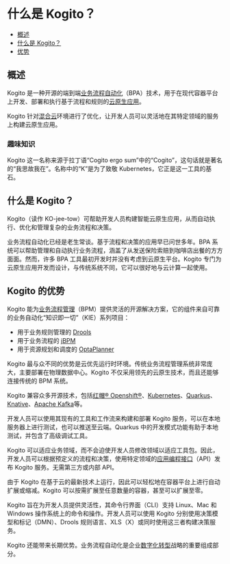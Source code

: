 # 什么是 Kogito？
*   [概述](#概述)
*   [什么是 Kogito？](#什么是-kogito？)
*   [优势](#优势)


概述
--

Kogito 是一种开源的端到端[业务流程自动化](https://www.redhat.com/zh/topics/automation/what-is-business-process-automation)（BPA）技术，用于在现代容器平台上开发、部署和执行基于流程和规则的[云原生应用](https://www.redhat.com/zh/topics/cloud-native-apps)。

Kogito 针对[混合云](https://www.redhat.com/zh/topics/cloud)环境进行了优化，让开发人员可以灵活地在其特定领域的服务上构建云原生应用。

### 趣味知识

Kogito 这一名称来源于拉丁语“Cogito ergo sum”中的“Cogito”，这句话就是著名的“我思故我在”。名称中的“K”是为了致敬 Kubernetes，它正是这一工具的基石。

什么是 Kogito？
-----------

Kogito（读作 KO-jee-tow）可帮助开发人员构建智能云原生应用，从而自动执行、优化和管理复杂的业务流程和决策。 

业务流程自动化已经是老生常谈。基于流程和决策的应用早已问世多年。BPA 系统可以帮助管理和自动执行业务流程，涵盖了从发送保险索赔到咖啡店出餐的方方面面。然而，许多 BPA 工具最初开发时并没有考虑到云原生平台。Kogito 专门为云原生应用开发而设计，与传统系统不同，它可以很好地与云计算一起使用。

Kogito 的优势
----------

Kogito 能为[业务流程管理](https://www.redhat.com/zh/topics/automation/what-is-business-process-management)（BPM）提供灵活的开源解决方案，它的组件来自可靠的业务自动化“知识即一切”（KIE）系列项目：

*   用于业务规则管理的 [Drools](https://drools.org/)
*   用于业务流程的 [jBPM](https://jbpm.org/)
*   用于资源规划和调度的 [OptaPlanner](https://www.optaplanner.org/)

Kogito 最与众不同的优势是云优先运行时环境。传统业务流程管理系统非常庞大，主要部署在物理数据中心。Kogito 不仅采用领先的云原生技术，而且还能够连接传统的 BPM 系统。 

Kogito 兼容众多开源技术，包括[红帽® Openshift®](https://www.redhat.com/zh/technologies/cloud-computing/openshift)、[Kubernetes](https://www.redhat.com/zh/topics/containers/what-is-kubernetes)、[Quarkus](https://www.redhat.com/zh/topics/cloud-native-apps/what-is-quarkus)、[Knative](https://www.redhat.com/zh/topics/microservices/what-is-knative)、[Apache Kafka](https://www.redhat.com/zh/topics/integration/what-is-apache-kafka)等。

开发人员可以使用其现有的工具和工作流来构建和部署 Kogito 服务，可以在本地服务器上进行测试，也可以推送至云端。Quarkus 中的开发模式功能有助于本地测试，并包含了高级调试工具。

Kogito 可以适应业务领域，而不会迫使开发人员修改领域以适应工具包。因此，开发人员可以根据预定义的流程和决策，使用特定领域的[应用编程接口](https://www.redhat.com/zh/topics/api)（API）发布 Kogito 服务。无需第三方或内部 API。

由于 Kogito 在基于云的最新技术上运行，因此可以轻松地在容器平台上进行自动扩展或缩减。Kogito 可以按需扩展至任意数量的容器，甚至可以扩展至零。

Kogito 旨在为开发人员提供灵活性，其命令行界面（CLI）支持 Linux、Mac 和 Windows 操作系统上的命令和操作。开发人员可以使用 Kogito 分别使用决策模型和标记（DMN）、Drools 规则语言、XLS（X）或同时使用这三者构建决策服务。

Kogito 还能带来长期优势。业务流程自动化是企业[数字化转型](https://www.redhat.com/zh/topics/digital-transformation)战略的重要组成部分。

